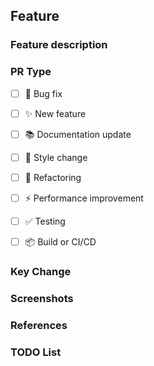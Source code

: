 ## Feature

### Feature description


### PR Type

- [ ] 🐛 Bug fix
- [ ] ✨ New feature
- [ ] 📚 Documentation update
- [ ] 🎨 Style change
- [ ] 🔨 Refactoring
- [ ] ⚡️ Performance improvement
- [ ] ✅ Testing
- [ ] 📦 Build or CI/CD


### Key Change

### Screenshots

### References

### TODO List
